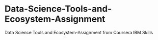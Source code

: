 # Data-Science-Tools-and-Ecosystem-Assignment
Data Science Tools and Ecosystem-Assignment from Coursera IBM Skills 
